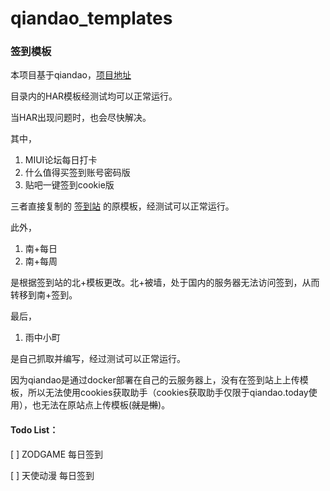 # qiandao_templates

### 签到模板

本项目基于qiandao，[项目地址](https://github.com/binux/qiandao)

目录内的HAR模板经测试均可以正常运行。

当HAR出现问题时，也会尽快解决。

其中，

1. MIUI论坛每日打卡
2. 什么值得买签到账号密码版
3. 贴吧一键签到cookie版

三者直接复制的 [签到站](http://www.qiandao.today) 的原模板，经测试可以正常运行。

此外，

1. 南+每日
2. 南+每周

是根据签到站的北+模板更改。北+被墙，处于国内的服务器无法访问签到，从而转移到南+签到。

最后，

1. 雨中小町

是自己抓取并编写，经过测试可以正常运行。

因为qiandao是通过docker部署在自己的云服务器上，没有在签到站上上传模板，所以无法使用cookies获取助手（cookies获取助手仅限于qiandao.today使用），也无法在原站点上传模板(~~就是懒~~)。

#### Todo List：

[ ] ZODGAME 每日签到

[ ] 天使动漫 每日签到
